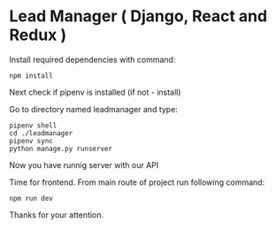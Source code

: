 # Lead Manager ( Django, React and Redux )

Install required dependencies with command:

```
npm install
```

Next check if pipenv is installed (if not - install)

Go to directory named leadmanager
and type:

```
pipenv shell
cd ./leadmanager
pipenv sync
python manage.py runserver
```

Now you have runnig server with our API

Time for frontend. From main route of project run following command:

```
npm run dev
```

Thanks for your attention.
